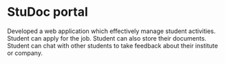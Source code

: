 # StuDoc portal
Developed a web application which effectively manage student activities.
Student can apply for the job. Student can also store their documents.
Student can chat with other students to take feedback about their institute or company.
